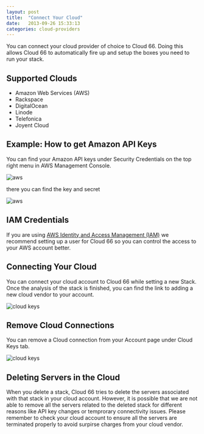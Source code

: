 ```yaml
---
layout: post
title:  "Connect Your Cloud"
date:   2013-09-26 15:33:13
categories: cloud-providers
---
```



<p class="lead">
    You can connect your cloud provider of choice to Cloud 66. Doing this allows Cloud 66 to automatically fire up and setup the boxes you need to run your stack.
</p>


## Supported Clouds

* Amazon Web Services (AWS)
* Rackspace
* DigitalOcean
* Linode
* Telefonica
* Joyent Cloud

## Example: How to get Amazon API Keys
You can find your Amazon API keys under Security Credentials on the top right menu in AWS Management Console.

![aws](http://cdn.cloud66.com.s3.amazonaws.com/images/help/aws_menu.png)

there you can find the key and secret

![aws](http://cdn.cloud66.com.s3.amazonaws.com/images/help/aws_credentials.png)

## IAM Credentials
If you are using [AWS Identity and Access Management (IAM)](http://aws.amazon.com/documentation/iam/) we recommend setting up a user for Cloud 66 so you can control the access to your AWS account better.

## Connecting Your Cloud
You can connect your cloud account to Cloud 66 while setting a new Stack. Once the analysis of the stack is finished, you can find the link to adding a new cloud vendor to your account.

![cloud keys](http://cdn.cloud66.com.s3.amazonaws.com/images/help/cloud_connect.png)

## Remove Cloud Connections
You can remove a Cloud connection from your Account page under Cloud Keys tab.

![cloud keys](http://cdn.cloud66.com.s3.amazonaws.com/images/help/cloud_keys.png)

## Deleting Servers in the Cloud
When you delete a stack, Cloud 66 tries to delete the servers associated with that stack in your cloud account. However, it is possible that we are not able to remove all the servers related to the deleted stack for different reasons like API key changes or temprorary connectivity issues. Please remember to check your cloud account to ensure all the servers are terminated properly to avoid surpirse charges from your cloud vendor.